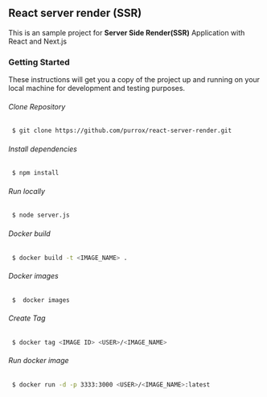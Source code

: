 ## React server render (SSR)

This is an sample project for **Server Side Render(SSR)** Application with React and Next.js

### Getting Started

These instructions will get you a copy of the project up and running on your local machine for development and testing purposes.

###### Clone Repository
```sh
 $ git clone https://github.com/purrox/react-server-render.git 
```
###### Install dependencies
```sh
 $ npm install
```
###### Run locally
```sh
 $ node server.js
```
###### Docker build
```sh
 $ docker build -t <IMAGE_NAME> .
```
###### Docker images
```sh
 $  docker images
```
###### Create Tag
```sh
 $ docker tag <IMAGE ID> <USER>/<IMAGE_NAME>
```
###### Run docker image
```sh
 $ docker run -d -p 3333:3000 <USER>/<IMAGE_NAME>:latest
```